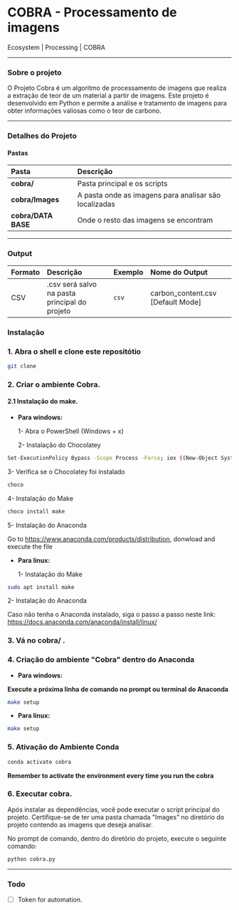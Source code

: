 # COBRA - Processamento de imagens

Ecosystem | Processing | COBRA

---

### Sobre o projeto

O Projeto Cobra é um algoritmo de processamento de imagens que realiza a extração de teor de um material a partir de imagens. Este projeto é desenvolvido em Python e permite a análise e tratamento de imagens para obter informações valiosas como o teor de carbono.


---
### Detalhes do Projeto
#### Pastas
| Pasta  | Descrição  |
| :-- | :-- |
| **cobra/**  |  Pasta principal e os scripts |
| **cobra/Images**  |  A pasta onde as imagens para analisar são localizadas |
| **cobra/DATA BASE**  |  Onde o resto das imagens se encontram |


---
### Output
| Formato  | Descrição  |	Exemplo	| Nome do Output |
| :-- | :-- | :-- | :-- |
| CSV  |  .csv será salvo na pasta principal do projeto   |	<code>csv</code>	| carbon_content.csv [Default Mode] |


### Instalação

### **1. Abra o shell e clone este repositótio**

```bash
git clone 
```

### **2. Criar o ambiente Cobra.**

#### **2.1 Instalação do make.**
* **Para windows:**

  1- Abra o PowerShell (Windows + x)

  2- Instalação do Chocolatey

```bash
Set-ExecutionPolicy Bypass -Scope Process -Force; iex ((New-Object System.Net.WebClient).DownloadString('https://community.chocolatey.org/install.ps1'))
```

  3- Verifica se o Chocolatey foi instalado

```bash
choco
```

  4- Instalação do Make

```bash
choco install make
```
 5- Instalação do Anaconda
 
Go to https://www.anaconda.com/products/distribution,  donwload and execute the file


* **Para linux:**

  1- Instalação do Make

```bash
sudo apt install make
```

 2- Instalação do Anaconda
 
Caso nâo tenha o Anaconda instalado, siga o passo a passo neste link: https://docs.anaconda.com/anaconda/install/linux/

### **3. Vá no cobra/ .**

### **4. Criação do ambiente "Cobra" dentro do Anaconda**

* **Para windows:**

**Execute a próxima linha de comando no prompt ou terminal do Anaconda**

```bash
make setup
```

* **Para linux:**

```bash
make setup
```

### **5. Ativação do Ambiente Conda**

```bash
conda activate cobra
```

**Remember to activate the environment every time you run the cobra**

### **6. Executar cobra.**

Após instalar as dependências, você pode executar o script principal do projeto. Certifique-se de ter uma pasta chamada "Images" no diretório do projeto contendo as imagens que deseja analisar.

No prompt de comando, dentro do diretório do projeto, execute o seguinte comando:

```bash
python cobra.py
```

------------
### Todo

- [ ] Token for automation.
